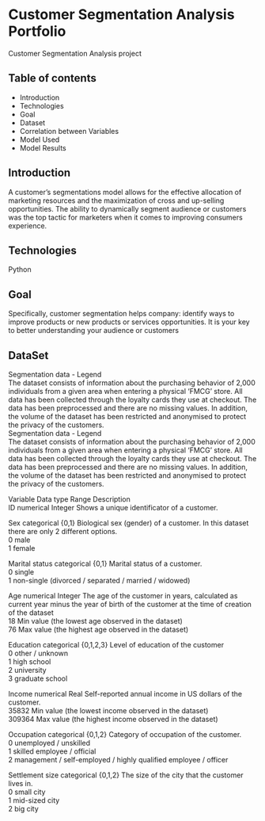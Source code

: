 # Customer Segmentation Analysis Portfolio
Customer Segmentation Analysis project

## Table of contents
* Introduction
* Technologies
* Goal
* Dataset
* Correlation between Variables
* Model Used
* Model Results

## Introduction
A customer’s segmentations model allows for the effective allocation of marketing resources and the maximization of cross and up-selling opportunities. The ability to dynamically segment audience or customers was the top tactic for marketers when it comes to improving consumers experience.

## Technologies
Python

## Goal
Specifically, customer segmentation helps company: identify ways to improve products or new products or services opportunities. It is your key to better understanding your audience or customers

## DataSet
Segmentation data - Legend										
The dataset consists of information about the purchasing behavior of 2,000 individuals from a given area when entering a physical ‘FMCG’ store. All data has been collected through the loyalty cards they use at checkout. The data has been preprocessed and there are no missing values. In addition, the volume of the dataset has been restricted and anonymised to protect the privacy of the customers. 										
Segmentation data - Legend										
The dataset consists of information about the purchasing behavior of 2,000 individuals from a given area when entering a physical ‘FMCG’ store. All data has been collected through the loyalty cards they use at checkout. The data has been preprocessed and there are no missing values. In addition, the volume of the dataset has been restricted and anonymised to protect the privacy of the customers. 										
										
Variable	Data type	Range	Description							
ID	numerical	Integer	Shows a unique identificator of a customer.							
										
Sex	categorical	{0,1}	Biological sex (gender) of a customer. In this dataset there are only 2 different options.							
		0	male							
		1	female							
										
Marital status	categorical	{0,1}	Marital status of a customer.							
		0	single							
		1	non-single (divorced / separated / married / widowed)							
										
Age	numerical	Integer	The age of the customer in years, calculated as current year minus the year of birth of the customer at the time of creation of the dataset							
		18	Min value (the lowest age observed in the dataset)							
		76	Max value (the highest age observed in the dataset)							
										
Education	categorical	{0,1,2,3}	Level of education of the customer							
		0	other / unknown							
		1	high school							
		2	university							
		3	graduate school							
										
Income	numerical	Real	Self-reported annual income in US dollars of the customer.							
		35832	Min value (the lowest income observed in the dataset)							
		309364	Max value (the highest income observed in the dataset)							
										
Occupation	categorical	{0,1,2}	Category of occupation of the customer.							
		0	unemployed / unskilled							
		1	skilled employee / official							
		2	management / self-employed / highly qualified employee / officer							
										
Settlement size	categorical	{0,1,2}	The size of the city that the customer lives in.							
		0	small city							
		1	mid-sized city							
		2	big city							
										

